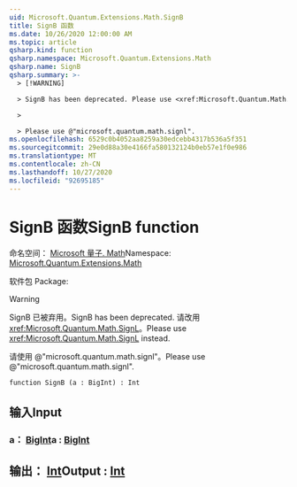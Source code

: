 ```yaml
---
uid: Microsoft.Quantum.Extensions.Math.SignB
title: SignB 函数
ms.date: 10/26/2020 12:00:00 AM
ms.topic: article
qsharp.kind: function
qsharp.namespace: Microsoft.Quantum.Extensions.Math
qsharp.name: SignB
qsharp.summary: >-
  > [!WARNING]

  > SignB has been deprecated. Please use <xref:Microsoft.Quantum.Math.SignL> instead.

  >

  > Please use @"microsoft.quantum.math.signl".
ms.openlocfilehash: 6529c0b4052aa8259a30edcebb4317b536a5f351
ms.sourcegitcommit: 29e0d88a30e4166fa580132124b0eb57e1f0e986
ms.translationtype: MT
ms.contentlocale: zh-CN
ms.lasthandoff: 10/27/2020
ms.locfileid: "92695185"
---
```

# <a name="signb-function"></a><span data-ttu-id="44994-102">SignB 函数</span><span class="sxs-lookup"><span data-stu-id="44994-102">SignB function</span></span>

<span data-ttu-id="44994-103">命名空间： [Microsoft 量子. Math](xref:Microsoft.Quantum.Extensions.Math)</span><span class="sxs-lookup"><span data-stu-id="44994-103">Namespace: [Microsoft.Quantum.Extensions.Math](xref:Microsoft.Quantum.Extensions.Math)</span></span>

<span data-ttu-id="44994-104">软件包 [](https://nuget.org/packages/)</span><span class="sxs-lookup"><span data-stu-id="44994-104">Package: [](https://nuget.org/packages/)</span></span>


> [!WARNING]
> <span data-ttu-id="44994-105">SignB 已被弃用。</span><span class="sxs-lookup"><span data-stu-id="44994-105">SignB has been deprecated.</span></span> <span data-ttu-id="44994-106">请改用 <xref:Microsoft.Quantum.Math.SignL>。</span><span class="sxs-lookup"><span data-stu-id="44994-106">Please use <xref:Microsoft.Quantum.Math.SignL> instead.</span></span>
>
> <span data-ttu-id="44994-107">请使用 @"microsoft.quantum.math.signl"。</span><span class="sxs-lookup"><span data-stu-id="44994-107">Please use @"microsoft.quantum.math.signl".</span></span>



```qsharp
function SignB (a : BigInt) : Int
```


## <a name="input"></a><span data-ttu-id="44994-108">输入</span><span class="sxs-lookup"><span data-stu-id="44994-108">Input</span></span>

### <a name="a--bigint"></a><span data-ttu-id="44994-109">a： [BigInt](xref:microsoft.quantum.lang-ref.bigint)</span><span class="sxs-lookup"><span data-stu-id="44994-109">a : [BigInt](xref:microsoft.quantum.lang-ref.bigint)</span></span>





## <a name="output--int"></a><span data-ttu-id="44994-110">输出： [Int](xref:microsoft.quantum.lang-ref.int)</span><span class="sxs-lookup"><span data-stu-id="44994-110">Output : [Int](xref:microsoft.quantum.lang-ref.int)</span></span>

